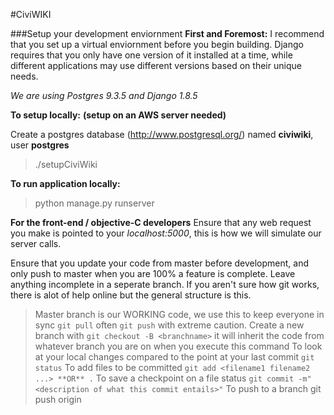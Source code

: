 #CiviWIKI 

###Setup your development enviornment
**First and Foremost:** I recommend that you set up a virtual enviornment before you begin building. Django requires that you only have one version of it installed at a time, while different applications may use different versions based on their unique needs.

*We are using Postgres 9.3.5 and Django 1.8.5*

**To setup locally:**
****(setup on an AWS server needed)****

Create a postgres database (http://www.postgresql.org/) named **civiwiki**, user **postgres**
> ./setupCiviWiki

**To run application locally:**
> python manage.py runserver

**For the front-end / objective-C developers**
Ensure that any web request you make is pointed to your *localhost:5000*, this is how we will simulate our server calls.

Ensure that you update your code from master before development, and only push to master when you are 100% a feature is complete. Leave anything incomplete in a seperate branch. If you aren't sure how git works, there is alot of help online but the general structure is this.

> Master branch is our WORKING code, we use this to keep everyone in sync `git pull` often `git push` with extreme caution. 
> Create a new branch with `git checkout -B <branchname>` it will inherit the code from whatever branch you are on when you execute this command
> To look at your local changes compared to the point at your last commit `git status`
> To add files to be committed `git add <filename1 filename2 ...> **OR** .`
> To save a checkpoint on a file status `git commit -m"<description of what this commit entails>"`
> To push to a branch git push origin <branchname>





